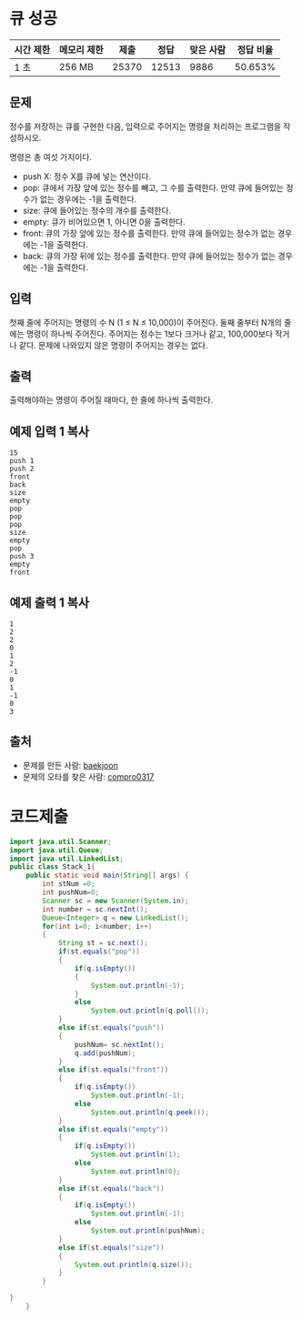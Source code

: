 # 큐 성공

| 시간 제한 | 메모리 제한 | 제출  | 정답  | 맞은 사람 | 정답 비율 |
| --------- | ----------- | ----- | ----- | --------- | --------- |
| 1 초      | 256 MB      | 25370 | 12513 | 9886      | 50.653%   |

## 문제

정수를 저장하는 큐를 구현한 다음, 입력으로 주어지는 명령을 처리하는 프로그램을 작성하시오.

명령은 총 여섯 가지이다.

- push X: 정수 X를 큐에 넣는 연산이다.
- pop: 큐에서 가장 앞에 있는 정수를 빼고, 그 수를 출력한다. 만약 큐에 들어있는 정수가 없는 경우에는 -1을 출력한다.
- size: 큐에 들어있는 정수의 개수를 출력한다.
- empty: 큐가 비어있으면 1, 아니면 0을 출력한다.
- front: 큐의 가장 앞에 있는 정수를 출력한다. 만약 큐에 들어있는 정수가 없는 경우에는 -1을 출력한다.
- back: 큐의 가장 뒤에 있는 정수를 출력한다. 만약 큐에 들어있는 정수가 없는 경우에는 -1을 출력한다.

## 입력

첫째 줄에 주어지는 명령의 수 N (1 ≤ N ≤ 10,000)이 주어진다. 둘째 줄부터 N개의 줄에는 명령이 하나씩 주어진다. 주어지는 정수는 1보다 크거나 같고, 100,000보다 작거나 같다. 문제에 나와있지 않은 명령이 주어지는 경우는 없다.

## 출력

출력해야하는 명령이 주어질 때마다, 한 줄에 하나씩 출력한다.

## 예제 입력 1 복사

```
15
push 1
push 2
front
back
size
empty
pop
pop
pop
size
empty
pop
push 3
empty
front
```

## 예제 출력 1 복사

```
1
2
2
0
1
2
-1
0
1
-1
0
3
```

## 출처

- 문제를 만든 사람: [baekjoon](https://www.acmicpc.net/user/baekjoon)
- 문제의 오타를 찾은 사람: [compro0317](https://www.acmicpc.net/user/compro0317)

# 코드제출

```java
import java.util.Scanner;
import java.util.Queue;
import java.util.LinkedList;
public class Stack_1{
	public static void main(String[] args) {
		int stNum =0;
		int pushNum=0;
		Scanner sc = new Scanner(System.in);
		int number = sc.nextInt();
		Queue<Integer> q = new LinkedList();
		for(int i=0; i<number; i++)
		{
			String st = sc.next();
			if(st.equals("pop"))
			{
				if(q.isEmpty())
				{
					System.out.println(-1);
				}
				else
					System.out.println(q.poll());
			}
			else if(st.equals("push"))
			{
				pushNum= sc.nextInt();
				q.add(pushNum);
			}
			else if(st.equals("front"))
			{
				if(q.isEmpty())
					System.out.println(-1);
				else
					System.out.println(q.peek());
			}
			else if(st.equals("empty"))
			{
				if(q.isEmpty())
					System.out.println(1);
				else
					System.out.println(0);
			}
			else if(st.equals("back"))
			{
				if(q.isEmpty())
					System.out.println(-1);
				else
					System.out.println(pushNum);
			}
			else if(st.equals("size"))
			{
				System.out.println(q.size());
			}
		}

}
	}

```

